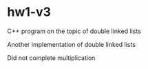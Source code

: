 # hw1-v3

C++ program on the topic of double linked lists

Another implementation of double linked lists

Did not complete multiplication
